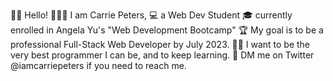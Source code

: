 👋🏻 Hello! 
👱🏻‍♀️ I am Carrie Peters,
💻 a Web Dev Student 
🎓 currently enrolled in Angela Yu's "Web Development Bootcamp"
🏆 My goal is to be a professional Full-Stack Web Developer by July 2023.
💪🏻 I want to be the very best programmer I can be, and to keep learning.
📧 DM me on Twitter @iamcarriepeters if you need to reach me.
